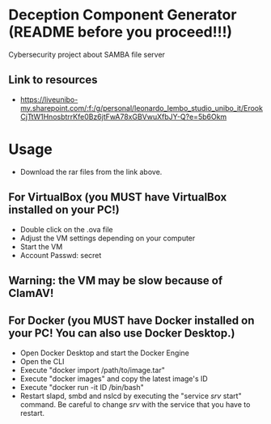 # Deception Component Generator (README before you proceed!!!)
Cybersecurity project about SAMBA file server

## Link to resources
- https://liveunibo-my.sharepoint.com/:f:/g/personal/leonardo_lembo_studio_unibo_it/ErookCjTtW1HnosbtrrKfe0Bz6jtFwA78xGBVwuXfbJY-Q?e=5b6Okm

# Usage
- Download the rar files from the link above.

## For VirtualBox (you MUST have VirtualBox installed on your PC!)
- Double click on the .ova file
- Adjust the VM settings depending on your computer
- Start the VM
- Account Passwd: secret

## Warning: the VM may be slow because of ClamAV!

## For Docker (you MUST have Docker installed on your PC! You can also use Docker Desktop.)
- Open Docker Desktop and start the Docker Engine
- Open the CLI
- Execute "docker import /path/to/image.tar"
- Execute "docker images" and copy the latest image's ID
- Execute "docker run -it ID /bin/bash"
- Restart slapd, smbd and nslcd by executing the "service *srv* start" command. Be careful to change *srv* with the service that you have to restart.  
